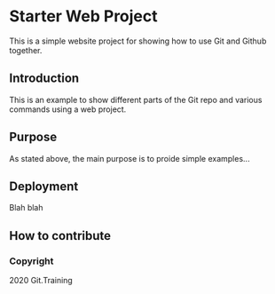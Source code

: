# Starter Web Project
This is a simple website project for showing how to use Git and Github together.
## Introduction
This is an example to show different parts of the Git repo and various commands using a web project.
## Purpose
As stated above, the main purpose is to proide simple examples...
## Deployment
Blah blah
## How to contribute
### Copyright
2020 Git.Training